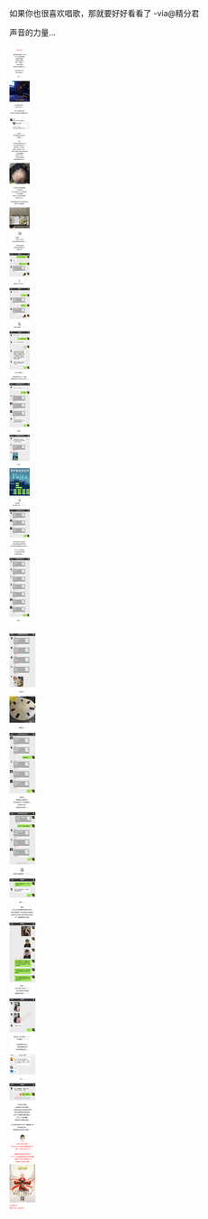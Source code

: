 如果你也很喜欢唱歌，那就要好好看看了 -via@精分君

声音的力量...

![5b453a993b5d4cb7b551eb9a2877fe1c.jpg](https://raw.githubusercontent.com/wxlzmt/cdn1/master/ext/qw/groups/30071/5b453a993b5d4cb7b551eb9a2877fe1c.jpg)

![b4627dd545104c458d9d1811ab828663.jpg](https://raw.githubusercontent.com/wxlzmt/cdn1/master/ext/qw/groups/30071/b4627dd545104c458d9d1811ab828663.jpg)
